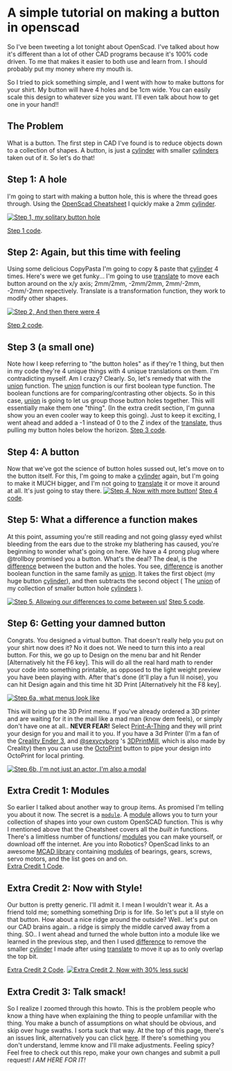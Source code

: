 # A simple tutorial on making a button in openscad

So I've been tweeting a lot tonight about OpenScad.  I've talked about how it's different than a lot of other CAD programs because it's 100% code driven.  To me that makes it easier to both use and learn from.  I should probably put my money where my mouth is.

So I tried to pick something simple, and I went with how to make buttons for your shirt.  My button will have 4 holes and be 1cm wide.  You can easily scale this design to whatever size you want.  I'll even talk about how to get one in your hand!!


##  The Problem

What is a button.  The first step in CAD I've found is to reduce objects down to a collection of shapes.  A button, is just a [cylinder](https://en.wikibooks.org/wiki/OpenSCAD_User_Manual/Primitive_Solids#cylinder "cylinder") with smaller [cylinders](https://en.wikibooks.org/wiki/OpenSCAD_User_Manual/Primitive_Solids#cylinder "cylinders") taken out of it.  So let's do that!

## Step 1: A hole

I'm going to start with making a button hole, this is where the thread goes through.  Using the [OpenScad Cheatsheet](https://openscad.org/cheatsheet/ "OpenScad Cheatsheet") I quickly make a 2mm [cylinder](https://en.wikibooks.org/wiki/OpenSCAD_User_Manual/Primitive_Solids#cylinder "cylinder").

[![Step 1, my solitary button hole](https://github.com/trollboy/OpenScad_Button/blob/main/step_1.png?raw=true "Step 1, my solitary button hole")](https://github.com/trollboy/OpenScad_Button/blob/main/step_1.png?raw=true "Step 1, my solitary button hole")

[Step 1 code](https://github.com/trollboy/OpenScad_Button/blob/main/step_1.scad "Step 1 code").

## Step 2: Again, but this time with feeling

Using some delicious CopyPasta I'm going to copy & paste that [cylinder](https://en.wikibooks.org/wiki/OpenSCAD_User_Manual/Primitive_Solids#cylinder "cylinder") 4 times. Here's were we get funky... I'm going to use [translate](https://en.wikibooks.org/wiki/OpenSCAD_User_Manual/Transformations#translate "translate") to move each button around on the x/y axis; 2mm/2mm, -2mm/2mm, 2mm/-2mm, -2mm/-2mm repectively.  Translate is a transformation function, they work to modify other shapes.

[![Step 2, And then there were 4](https://github.com/trollboy/OpenScad_Button/blob/main/step_2.png?raw=true "Step 2, And then there were 4")](https://github.com/trollboy/OpenScad_Button/blob/main/step_2.png?raw=true "Step 2, And then there were 4")

[Step 2 code](http://github.com "Step 2 code").

## Step 3 (a small one)

Note how I keep referring to "the button holes" as if they're 1 thing, but then in my code they're 4 unique things with 4 unique translations on them.  I'm contradicting myself. Am I crazy? Clearly.  So, let's remedy that with the [union](https://en.wikibooks.org/wiki/OpenSCAD_User_Manual/CSG_Modelling#union "union") function.   The [union](https://en.wikibooks.org/wiki/OpenSCAD_User_Manual/CSG_Modelling#union "union") function is our first boolean type function. The boolean functions are for comparing/contrasting other objects.  So in this case, [union](https://en.wikibooks.org/wiki/OpenSCAD_User_Manual/CSG_Modelling#union "union") is going to let us group those button holes together. This will essentially make them one "thing".  (In the extra credit section, I'm gunna show you an even cooler way to keep this going).  Just to keep it exciting, I went ahead and added a -1 instead of 0 to the Z index of the [translate](https://en.wikibooks.org/wiki/OpenSCAD_User_Manual/Transformations#translate "translate"), thus pulling my button holes below the horizon. 
[Step 3 code](https://github.com/trollboy/OpenScad_Button/blob/main/step_3.scad "Step 3 code").

## Step 4: A button

Now that we've got the science of button holes sussed out, let's move on to the button itself.  For this, I'm going to make a  [cylinder](https://en.wikibooks.org/wiki/OpenSCAD_User_Manual/Primitive_Solids#cylinder "cylinder") again, but I'm going to make it MUCH bigger, and I'm not going to  [translate](https://en.wikibooks.org/wiki/OpenSCAD_User_Manual/Transformations#translate "translate") it or move it around at all.  It's just going to stay there.
[![Step 4, Now with more button!](https://github.com/trollboy/OpenScad_Button/blob/main/step_4.png?raw=true "Step 4, Now with more button!")](https://github.com/trollboy/OpenScad_Button/blob/main/step_4.png?raw=true "Step 4, Now with more button!")
[Step 4 code](https://github.com/trollboy/OpenScad_Button/blob/main/step_4.scad "Step 4 code").

## Step 5: What a difference a function makes

At this point, assuming you're still reading and not going glassy eyed whilst bleeding from the ears due to the stroke my blathering has caused, you're beginning to wonder what's going on here.  We have a 4 prong plug where @trollboy promised you a button. What's the deal?  The deal, is the [difference](https://en.wikibooks.org/wiki/OpenSCAD_User_Manual/CSG_Modelling#difference "difference") between the button and the holes.  You see, [difference](https://en.wikibooks.org/wiki/OpenSCAD_User_Manual/CSG_Modelling#difference "difference") is another boolean function in the same family as [union](https://en.wikibooks.org/wiki/OpenSCAD_User_Manual/CSG_Modelling#union "union").  It takes the first object (my huge button [cylinder](https://en.wikibooks.org/wiki/OpenSCAD_User_Manual/Primitive_Solids#cylinder "cylinder")), and then subtracts the second object ( The [union](https://en.wikibooks.org/wiki/OpenSCAD_User_Manual/CSG_Modelling#union "union") of my collection of smaller button hole [cylinders](https://en.wikibooks.org/wiki/OpenSCAD_User_Manual/Primitive_Solids#cylinder "cylinders")  ).


[![Step 5, Allowing our differences to come between us!](https://github.com/trollboy/OpenScad_Button/blob/main/step_5.png?raw=true "Step 5, Allowing our differences to come between us!")](https://github.com/trollboy/OpenScad_Button/blob/main/step_5.png?raw=true "Step 5, Allowing our differences to come between us!")
[Step 5 code](https://github.com/trollboy/OpenScad_Button/blob/main/step_5.scad "Step 5 code").

## Step 6: Getting your damned button

Congrats. You designed a virtual button.  That doesn't really help you put on your shirt now does it? No it does not.  We need to turn this into a real button.  For this, we go up to Design on the menu bar and hit Render [Alternatively hit the F6 key].  This will do all the real hard math to render your code into something printable, as opposed to the light weight preview you have been playing with.  After that's done (it'll play a fun lil noise), you can hit Design again and this time hit 3D Print  [Alternatively hit the F8 key]. 

[![Step 6a, what menus look like](https://github.com/trollboy/OpenScad_Button/blob/main/step_6a.png?raw=true "Step 6a, what menus look like")](https://github.com/trollboy/OpenScad_Button/blob/main/step_6a.png?raw=true "Step 6a, what menus look like")

This will bring up the 3D Print menu.  If you've already ordered a 3D printer and are waiting for it in the mail like a mad man (know dem feels), or simply don't have one at all.. **NEVER FEAR!**  Select [Print-A-Thing](https://printathing.com/ "Print-A-Thing") and they will print your design for you and mail it to you.  If you have a 3d Printer (I'm a fan of the [Creality Ender 3](https://www.creality.com/goods-detail/ender-3-v2-3d-printer "Creality Ender 3"), and [@sexycyborg](https://github.com/sexycyborg "@sexycyborg") 's [3DPrintMill](https://www.creality.com/goods-detail/creality-3dprintmill-3d-printer "3DPrintMill"), which is also made by Creality) then you can use the [OctoPrint](https://octoprint.org/ "OctoPrint") button to pipe your design into OctoPrint for local printing.  

[![Step 6b, I'm not just an actor, I'm also a modal](https://github.com/trollboy/OpenScad_Button/blob/main/step_6b.png?raw=true "Step 6b, I'm not just an actor, I'm also a modal")](https://github.com/trollboy/OpenScad_Button/blob/main/step_6b.png?raw=true "Step 6b, I'm not just an actor, I'm also a modal")


## Extra Credit 1: Modules

So earlier I talked about another way to group items.  As promised I'm telling you about it now.  The secret is a [`module`](https://en.wikibooks.org/wiki/OpenSCAD_User_Manual/User-Defined_Functions_and_Modules#Modules "module").  A [module](https://en.wikibooks.org/wiki/OpenSCAD_User_Manual/User-Defined_Functions_and_Modules#Modules "module") allows you to turn your collection of shapes into your own custom OpenSCAD function.  This is why I mentioned above that the Cheatsheet covers all the _built in_ functions.  There's a limitless number of functions/ [modules](https://en.wikibooks.org/wiki/OpenSCAD_User_Manual/User-Defined_Functions_and_Modules#Modules "module") you can make yourself, or download off the internet.  Are you into Robotics? OpenScad links to an awesome [MCAD library](https://github.com/openscad/MCAD "MCAD library") containing [modules](https://en.wikibooks.org/wiki/OpenSCAD_User_Manual/User-Defined_Functions_and_Modules#Modules "modules") of bearings, gears, screws, servo motors, and the list goes on and on.  
[Extra Credit 1 Code](https://github.com/trollboy/OpenScad_Button/blob/main/extra_credit_1.scad "Extra Credit 1 Code").


## Extra Credit 2: Now with Style!
Our button is pretty generic.  I'll admit it.  I mean I wouldn't wear it. As a friend told me; something something Drip is for life.  So let's put a lil style on that button.  How about a nice ridge around the outside?  Well.. let's put on our CAD brains again.. a ridge is simply the middle carved away from a thing.  SO.. I went ahead and turned the whole button into a module like we learned in the previous step, and then I used [difference](https://en.wikibooks.org/wiki/OpenSCAD_User_Manual/CSG_Modelling#difference "difference") to remove the smaller [cylinder](https://en.wikibooks.org/wiki/OpenSCAD_User_Manual/Primitive_Solids#cylinder "cylinder") I made after using [translate](https://en.wikibooks.org/wiki/OpenSCAD_User_Manual/Transformations#translate "translate") to move it up as to only overlap the top bit.

[Extra Credit 2  Code](https://github.com/trollboy/OpenScad_Button/blob/main/extra_credit_2.scad "Extra Credit 2 Code").
[![Extra Credit 2, Now with 30% less suckl](https://github.com/trollboy/OpenScad_Button/blob/main/Extra_credit_2.png?raw=true "Extra Credit 2, Now with 30% less suck")](https://github.com/trollboy/OpenScad_Button/blob/main/Extra_credit_2.png?raw=true "Extra Credit 2, Now with 30% less suck")

## Extra Credit 3: Talk smack!
So I realize I zoomed through this howto.  This is the problem people who know a thing have when explaining the thing to people unfamiliar with the thing.  You make a bunch of assumptions on what should be obvious, and skip over huge swaths.  I sorta suck that way.  At the top of this page, there's an issues link, alternatively you can click [here](https://github.com/trollboy/OpenScad_Button/issues/new/choose "new issue link").  If there's something you don't understand, lemme know and I'll make adjustments.  Feeling spicy? Feel free to check out this repo, make your own changes and submit a pull request!  *I AM HERE FOR IT!*

